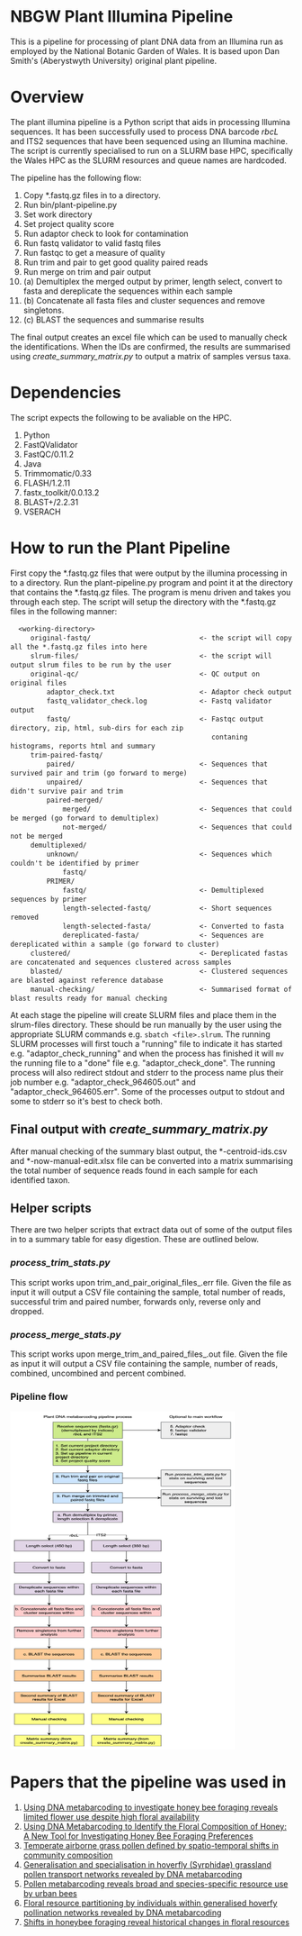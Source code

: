 # NBGW Plant Illumina Pipeline

This is a pipeline for processing of plant DNA data from an Illumina run as employed by the National Botanic Garden of Wales. It is based upon Dan Smith's (Aberystwyth University) original plant pipeline.

# Overview
The plant illumina pipeline is a Python script that aids in processing Illumina sequences. It has been successfully used to process DNA barcode *rbcL* and ITS2 sequences that have been sequenced using an Illumina machine. The script is currently specialised to run on a SLURM base HPC, specifically the Wales HPC as the SLURM resources and queue names are hardcoded.

The pipeline has the following flow:

 1. Copy \*.fastq.gz files in to a directory.
 2. Run bin/plant-pipeline.py
 3. Set work directory
 4. Set project quality score
 5. Run adaptor check to look for contamination
 6. Run fastq validator to valid fastq files
 7. Run fastqc to get a measure of quality
 8. Run trim and pair to get good quality paired reads
 9. Run merge on trim and pair output  
10. (a) Demultiplex the merged output by primer, length select, convert to fasta and dereplicate the sequences within each sample
11. (b) Concatenate all fasta files and cluster sequences and remove singletons.
12. (c) BLAST the sequences and summarise results

The final output creates an excel file which can be used to manually check the identifications. When the IDs are confirmed, the results are summarised using *create_summary_matrix.py* to output a matrix of samples versus taxa.
 
# Dependencies
The script expects the following to be avaliable on the HPC. 

 1. Python
 2. FastQValidator
 2. FastQC/0.11.2
 3. Java
 4. Trimmomatic/0.33
 5. FLASH/1.2.11
 6. fastx_toolkit/0.0.13.2
 7. BLAST+/2.2.31
 8. VSERACH

# How to run the Plant Pipeline
First copy the *.fastq.gz files that were output by the illumina processing in to a directory. Run the plant-pipeline.py program and point it at the directory that contains the *.fastq.gz files. The program is menu driven and takes you through each step. The script will setup the directory with the *.fastq.gz files in the following manner:
 
```
  <working-directory>
     original-fastq/                           <- the script will copy all the *.fastq.gz files into here
     slrum-files/                              <- the script will output slrum files to be run by the user
     original-qc/                              <- QC output on original files
         adaptor_check.txt                     <- Adaptor check output
         fastq_validator_check.log             <- Fastq validator output
         fastq/                                <- Fastqc output directory, zip, html, sub-dirs for each zip
                                                  contaning histograms, reports html and summary
     trim-paired-fastq/
         paired/                               <- Sequences that survived pair and trim (go forward to merge)
         unpaired/                             <- Sequences that didn't survive pair and trim
         paired-merged/
             merged/                           <- Sequences that could be merged (go forward to demultiplex)
             not-merged/                       <- Sequences that could not be merged
     demultiplexed/
         unknown/                              <- Sequences which couldn't be identified by primer
             fastq/
         PRIMER/                               
             fastq/                            <- Demultiplexed sequences by primer
             length-selected-fastq/            <- Short sequences removed
             length-selected-fasta/            <- Converted to fasta
             dereplicated-fasta/               <- Sequences are dereplicated within a sample (go forward to cluster)
     clustered/                                <- Dereplicated fastas are concatenated and sequences clustered across samples
     blasted/                                  <- Clustered sequences are blasted against reference database
     manual-checking/                          <- Summarised format of blast results ready for manual checking

```

At each stage the pipeline will create SLURM files and place them in the slrum-files directory. These should be run manually by the user using the appropriate SLURM commands e.g. ```sbatch <file>.slrum```. The running SLURM processes will first touch a "running" file to indicate it has started e.g. "adaptor_check_running" and when the process has finished it will ```mv``` the running file to a "done" file e.g. "adaptor_check_done". The running process will also redirect stdout and stderr to the process name plus their job number e.g. "adaptor_check_964605.out" and "adaptor_check_964605.err". Some of the processes output to stdout and some to stderr so it's best to check both.

## Final output with *create_summary_matrix.py*

After manual checking of the summary blast output, the *-centroid-ids.csv and *-now-manual-edit.xlsx file can be converted into a matrix summarising the total number of sequence reads found in each sample for each identified taxon.

## Helper scripts
There are two helper scripts that extract data out of some of the output files in to a summary table for easy digestion. These are outlined below.

### *process_trim_stats.py*
This script works upon trim_and_pair_original_files_<jobid>.err file. Given the file as input it will output a CSV file containing the sample, total number of reads, successful trim and paired number, forwards only, reverse only and dropped.

### *process_merge_stats.py*
This script works upon merge_trim_and_paired_files_<jobid>.out file. Given the file as input it will output a CSV file containing the sample, number of reads, combined, uncombined and percent combined. 

### Pipeline flow
<img src="https://github.com/colford/nbgw-plant-illumina-pipeline/blob/master/images/barcode-pipeline-flow.png" width="400" height="600" />

# Papers that the pipeline was used in
1. [Using DNA metabarcoding to investigate honey bee foraging reveals limited flower use despite high floral availability](http://www.nature.com/articles/srep42838)
2. [Using DNA Metabarcoding to Identify the Floral Composition of Honey: A New Tool for Investigating Honey Bee Foraging Preferences](http://journals.plos.org/plosone/article?id=10.1371/journal.pone.0134735)
3. [Temperate airborne grass pollen defined by spatio-temporal shifts in community composition](https://www.nature.com/articles/s41559-019-0849-7?platform=hootsuite)
4. [Generalisation and specialisation in hoverfly (Syrphidae) grassland pollen transport networks revealed by DNA metabarcoding](https://doi.org/10.1111/1365-2656.12828)
5. [Pollen metabarcoding reveals broad and species-specific resource use by urban bees](https://doi.org/10.7717/peerj.5999)
6. [Floral resource partitioning by individuals within generalised hoverfy pollination networks revealed by DNA metabarcoding](https://doi.org/10.1038/s41598-018-23103-0)
7. [Shifts in honeybee foraging reveal historical changes in floral resources](https://www.nature.com/articles/s42003-020-01562-4)
